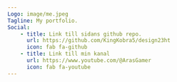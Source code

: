 ```yaml
---
Logo: image/me.jpeg
Tagline: My portfolio.
Social:
    - title: Link till sidans github repo.
      url: https://github.com/KingKobra5/design23ht
      icon: fab fa-github
    - title: Link till min kanal
      url: https://www.youtube.com/@ArasGamer
      icon: fab fa-youtube
---
```

